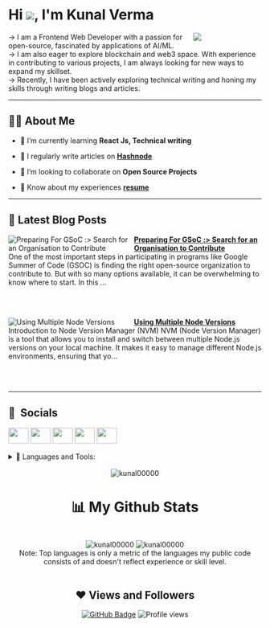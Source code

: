 <h1 align="left"> Hi <img src="https://media.giphy.com/media/hvRJCLFzcasrR4ia7z/giphy.gif" width="4%">, I'm Kunal Verma </h1>

  <img align="right" width="27%" src="https://user-images.githubusercontent.com/92316166/214949771-597329d4-51ac-4afe-af2a-12454d26bc57.png">
-> I am a Frontend Web Developer with a passion for open-source, fascinated by applications of AI/ML. <br/> -> I am also eager to explore blockchain and web3 space. With experience in contributing to various projects, I am always looking for new ways to expand my skillset.<br/> -> Recently, I have been actively exploring technical writing and honing my skills through writing blogs and articles.

----

## 🙋‍♂️ About Me

- 🌱 I’m currently learning **React Js, Technical writing**

- 📝 I regularly write articles on **[Hashnode](https://kunalverma2468.hashnode.dev/)**

- 👯 I’m looking to collaborate on **Open Source Projects**
 
- 📄 Know about my experiences [**resume**](https://drive.google.com/file/d/1u08bkqWbGyleVy6rlN5mzcLpZpuEFlin/view?usp=drivesdk)

----

## 📒 Latest Blog Posts 
<!-- HASHNODE_BLOG:START -->
<p align="left">
<a href="https://kunalverma2468.hashnode.dev/preparing-for-gsoc-search-for-an-organisation-to-contribute" title="Preparing For GSoC :> Search for an Organisation to Contribute"><img src="https://cdn.hashnode.com/res/hashnode/image/upload/v1674773954685/d312833e-d9a5-49ce-a18c-ba8ebf030d63.webp" alt="Preparing For GSoC :> Search for an Organisation to Contribute" width="250px" align="left" /></a>
<a href="https://kunalverma2468.hashnode.dev/preparing-for-gsoc-search-for-an-organisation-to-contribute" title="Preparing For GSoC :> Search for an Organisation to Contribute"><strong>Preparing For GSoC :> Search for an Organisation to Contribute</strong></a>
<br/> One of the most important steps in participating in programs like Google Summer of Code (GSOC) is finding the right open-source organization to contribute to. But with so many options available, it can be overwhelming to know where to start. In this ... </p> <br/> <br/>
<p align="left">
<a href="https://kunalverma2468.hashnode.dev/using-multiple-node-versions" title="Using Multiple Node Versions"><img src="https://cdn.hashnode.com/res/hashnode/image/upload/v1675715046474/f2bb0625-f5ca-46e8-895b-3b1287a9f350.jpeg" alt="Using Multiple Node Versions" width="250px" align="left" /></a>
<a href="https://kunalverma2468.hashnode.dev/using-multiple-node-versions" title="Using Multiple Node Versions"><strong>Using Multiple Node Versions</strong></a>
<br/> Introduction to Node Version Manager (NVM)
NVM (Node Version Manager) is a tool that allows you to install and switch between multiple Node.js versions on your local machine. It makes it easy to manage different Node.js environments, ensuring that yo... </p> <br/> <br/>
<!-- HASHNODE_BLOG:END -->

----
## 🔗 &nbsp;**Socials**

<p align="left"> 
<a href="https://kunalverma2468.hashnode.dev" target="_blank" rel="noreferrer"><img src="https://raw.githubusercontent.com/danielcranney/readme-generator/main/public/icons/socials/hashnode.svg" width="40" height="32" /></a>
<a href="https://www.linkedin.com/in/kunalverma2468" target="_blank" rel="noreferrer"><img src="https://raw.githubusercontent.com/danielcranney/readme-generator/main/public/icons/socials/linkedin.svg" width="40" height="32" /></a> 
<a href="https://www.twitter.com/KunalVerma2468" target="_blank" rel="noreferrer"><img src="https://raw.githubusercontent.com/danielcranney/readme-generator/main/public/icons/socials/twitter.svg" width="40" height="32" /></a>
<a href="https://www.github.com/kunal00000" target="_blank" rel="noreferrer"><img src="https://raw.githubusercontent.com/danielcranney/readme-generator/main/public/icons/socials/github.svg" width="40" height="32" /></a> 
<a href="http://www.instagram.com/Kunaahl" target="_blank" rel="noreferrer"><img src="https://raw.githubusercontent.com/danielcranney/readme-generator/main/public/icons/socials/instagram.svg" width="40" height="32" /></a>
</p>

<details>
<summary> 🚀 Languages and Tools: </summary>

<p align="center"> <a href="https://getbootstrap.com" target="_blank" rel="noreferrer"> <img src="https://raw.githubusercontent.com/devicons/devicon/master/icons/bootstrap/bootstrap-plain-wordmark.svg" alt="bootstrap" width="40" height="40"/> </a> <a href="https://www.cprogramming.com/" target="_blank" rel="noreferrer"> <img src="https://raw.githubusercontent.com/devicons/devicon/master/icons/c/c-original.svg" alt="c" width="40" height="40"/> </a> <a href="https://www.w3schools.com/cpp/" target="_blank" rel="noreferrer"> <img src="https://raw.githubusercontent.com/devicons/devicon/master/icons/cplusplus/cplusplus-original.svg" alt="cplusplus" width="40" height="40"/> </a> <a href="https://www.w3schools.com/css/" target="_blank" rel="noreferrer"> <img src="https://raw.githubusercontent.com/devicons/devicon/master/icons/css3/css3-original-wordmark.svg" alt="css3" width="40" height="40"/> </a> <a href="https://expressjs.com" target="_blank" rel="noreferrer"> <img src="https://raw.githubusercontent.com/devicons/devicon/master/icons/express/express-original-wordmark.svg" alt="express" width="40" height="40"/> </a> <a href="https://git-scm.com/" target="_blank" rel="noreferrer"> <img src="https://www.vectorlogo.zone/logos/git-scm/git-scm-icon.svg" alt="git" width="40" height="40"/> </a> <a href="https://www.w3.org/html/" target="_blank" rel="noreferrer"> <img src="https://raw.githubusercontent.com/devicons/devicon/master/icons/html5/html5-original-wordmark.svg" alt="html5" width="40" height="40"/> </a> <a href="https://developer.mozilla.org/en-US/docs/Web/JavaScript" target="_blank" rel="noreferrer"> <img src="https://raw.githubusercontent.com/devicons/devicon/master/icons/javascript/javascript-original.svg" alt="javascript" width="40" height="40"/> </a> <a href="https://www.mongodb.com/" target="_blank" rel="noreferrer"> <img src="https://raw.githubusercontent.com/devicons/devicon/master/icons/mongodb/mongodb-original-wordmark.svg" alt="mongodb" width="40" height="40"/> </a> <a href="https://www.mysql.com/" target="_blank" rel="noreferrer"> <img src="https://raw.githubusercontent.com/devicons/devicon/master/icons/mysql/mysql-original-wordmark.svg" alt="mysql" width="40" height="40"/> </a> <a href="https://nextjs.org/" target="_blank" rel="noreferrer"> <img src="https://cdn.worldvectorlogo.com/logos/nextjs-2.svg" alt="nextjs" width="40" height="40"/> </a> <a href="https://nodejs.org" target="_blank" rel="noreferrer"> <img src="https://raw.githubusercontent.com/devicons/devicon/master/icons/nodejs/nodejs-original-wordmark.svg" alt="nodejs" width="40" height="40"/> </a> <a href="https://postman.com" target="_blank" rel="noreferrer"> <img src="https://www.vectorlogo.zone/logos/getpostman/getpostman-icon.svg" alt="postman" width="40" height="40"/> </a> <a href="https://www.python.org" target="_blank" rel="noreferrer"> <img src="https://raw.githubusercontent.com/devicons/devicon/master/icons/python/python-original.svg" alt="python" width="40" height="40"/> </a> <a href="https://reactjs.org/" target="_blank" rel="noreferrer"> <img src="https://raw.githubusercontent.com/devicons/devicon/master/icons/react/react-original-wordmark.svg" alt="react" width="40" height="40"/> </a> <a href="https://sass-lang.com" target="_blank" rel="noreferrer"> <img src="https://raw.githubusercontent.com/devicons/devicon/master/icons/sass/sass-original.svg" alt="sass" width="40" height="40"/> </a> <a href="https://tailwindcss.com/" target="_blank" rel="noreferrer"> <img src="https://www.vectorlogo.zone/logos/tailwindcss/tailwindcss-icon.svg" alt="tailwind" width="40" height="40"/> </a> </p>
</details> 
<p align="center">
  <img align="center" src="https://github-readme-streak-stats.herokuapp.com/?user=kunal00000&" alt="kunal00000" />
</p>
 
<div align="center">
 
# 📊 My Github Stats

  <br/>
  <img align="center" src="https://github-readme-stats.vercel.app/api?username=kunal00000&show_icons=true&locale=en" alt="kunal00000" />
  <img align="center" src="https://github-readme-stats.vercel.app/api/top-langs?username=kunal00000&show_icons=true&locale=en&layout=compact" alt="kunal00000" />
  <br/>Note:</b> Top languages is only a metric of the languages my public code consists of and doesn't reflect experience or skill level.

<br/>
<br/>

## ❤ Views and Followers
<a href="https://github.com/kunal00000?tab=followers"><img src="https://img.shields.io/github/followers/kunal00000?label=Followers&style=social" alt="GitHub Badge"></a>   ![Profile views](https://gpvc.arturio.dev/kunal00000)  
